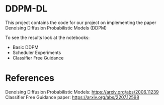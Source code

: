 # DDPM-DL
This project contains the code for our project on implementing the paper Denoising Diffusion Probabilistic Models (DDPM)



To see the results look at the notebooks:
- Basic DDPM
- Scheduler Experiments
- Classifier Free Guidance














# References
Denoising Diffusion Probabilistic Models: https://arxiv.org/abs/2006.11239
Classifier Free Guidance paper: https://arxiv.org/abs/2207.12598